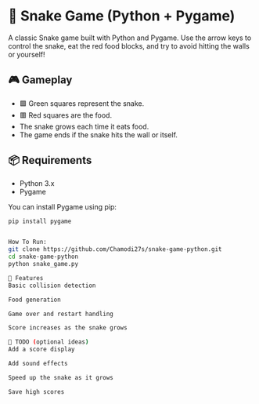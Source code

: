 # 🐍 Snake Game (Python + Pygame)

A classic Snake game built with Python and Pygame. Use the arrow keys to control the snake, eat the red food blocks, and try to avoid hitting the walls or yourself!

## 🎮 Gameplay

- 🟩 Green squares represent the snake.
- 🟥 Red squares are the food.
- The snake grows each time it eats food.
- The game ends if the snake hits the wall or itself.

## 📦 Requirements

- Python 3.x
- Pygame

You can install Pygame using pip:

```bash
pip install pygame


How To Run:
git clone https://github.com/Chamodi27s/snake-game-python.git
cd snake-game-python
python snake_game.py

🧠 Features
Basic collision detection

Food generation

Game over and restart handling

Score increases as the snake grows

🔧 TODO (optional ideas)
Add a score display

Add sound effects

Speed up the snake as it grows

Save high scores
